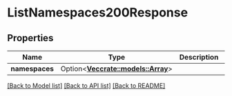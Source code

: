 # ListNamespaces200Response

## Properties

Name | Type | Description | Notes
------------ | ------------- | ------------- | -------------
**namespaces** | Option<[**Vec<crate::models::Array>**](array.md)> |  | [optional]

[[Back to Model list]](../README.md#documentation-for-models) [[Back to API list]](../README.md#documentation-for-api-endpoints) [[Back to README]](../README.md)


